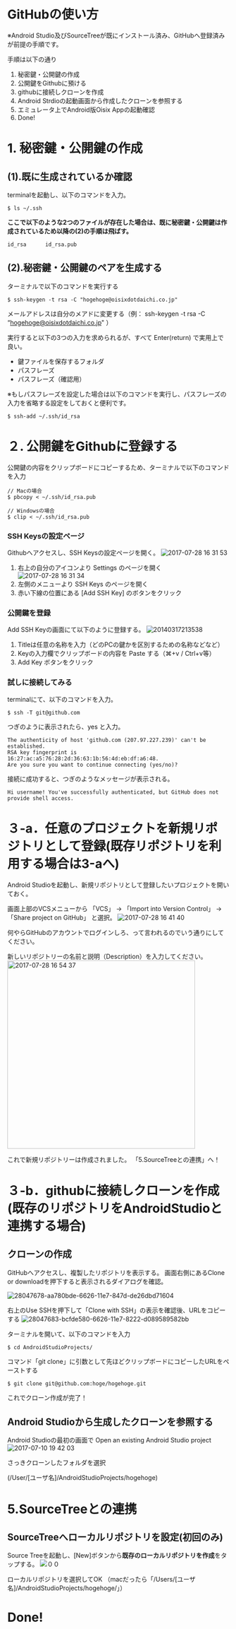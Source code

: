 # GitHubの使い方

※Android Studio及びSourceTreeが既にインストール済み、GitHubへ登録済みが前提の手順です。

手順は以下の通り
1. 秘密鍵・公開鍵の作成
2. 公開鍵をGithubに預ける
3. githubに接続しクローンを作成
4. Android Strdioの起動画面から作成したクローンを参照する
5. エミュレータ上でAndroid版Oisix Appの起動確認
6. Done!


# 1. 秘密鍵・公開鍵の作成
## (1).既に生成されているか確認
terminalを起動し、以下のコマンドを入力。
```
$ ls ~/.ssh
```
**ここで以下のような2つのファイルが存在した場合は、既に秘密鍵・公開鍵は作成されているため以降の(2)の手順は飛ばす。**
```
id_rsa      id_rsa.pub
```

## (2).秘密鍵・公開鍵のペアを生成する
ターミナルで以下のコマンドを実行する
```
$ ssh-keygen -t rsa -C "hogehoge@oisixdotdaichi.co.jp"
```
メールアドレスは自分のメアドに変更する（例： ssh-keygen -t rsa -C “hogehoge@oisixdotdaichi.co.jp" ）

実行すると以下の3つの入力を求められるが、すべて Enter(return) で実用上で良い。
* 鍵ファイルを保存するフォルダ
* パスフレーズ
* パスフレーズ（確認用）

※もしパスフレーズを設定した場合は以下のコマンドを実行し、パスフレーズの入力を省略する設定をしておくと便利です。
```
$ ssh-add ~/.ssh/id_rsa
```

# ２. 公開鍵をGithubに登録する

公開鍵の内容をクリップボードにコピーするため、ターミナルで以下のコマンドを入力
```
// Macの場合
$ pbcopy < ~/.ssh/id_rsa.pub

// Windowsの場合
$ clip < ~/.ssh/id_rsa.pub
```
### SSH Keysの設定ページ
Githubへアクセスし、SSH Keysの設定ページを開く。
![2017-07-28 16 31 53](https://user-images.githubusercontent.com/29743842/28707252-a9131d62-73b2-11e7-89e0-dc8db66e6dc2.png)
1. 右上の自分のアイコンより Settings のページを開く
![2017-07-28 16 31 34](https://user-images.githubusercontent.com/29743842/28707327-e903879a-73b2-11e7-83a9-3e46ccecf5fe.png)
2. 左側のメニューより SSH Keys のページを開く
3. 赤い下線の位置にある [Add SSH Key] のボタンをクリック

### 公開鍵を登録
Add SSH Keyの画面にて以下のように登録する。
<img alt="20140317213538" src="https://user-images.githubusercontent.com/29743842/28047619-44302d84-6626-11e7-9b06-f7fbf1fdb77c.png">
1. Titleは任意の名称を入力（どのPCの鍵かを区別するための名称などなど）
2. Keyの入力欄でクリップボードの内容を Paste する（⌘+v / Ctrl+v等）
3. Add Key ボタンをクリック

### 試しに接続してみる
terminalにて、以下のコマンドを入力。
```
$ ssh -T git@github.com
```
つぎのように表示されたら、yes と入力。
```
The authenticity of host 'github.com (207.97.227.239)' can't be established.
RSA key fingerprint is 16:27:ac:a5:76:28:2d:36:63:1b:56:4d:eb:df:a6:48.
Are you sure you want to continue connecting (yes/no)?
```
接続に成功すると、つぎのようなメッセージが表示される。
```
Hi username! You've successfully authenticated, but GitHub does not
provide shell access.
```
# ３-a．任意のプロジェクトを新規リポジトリとして登録(既存リポジトリを利用する場合は3-aへ)
Android Studioを起動し、新規リポジトリとして登録したいプロジェクトを開いておく。

画面上部のVCSメニューから
「VCS」 -> 「Import into Version Control」 -> 「Share project on GitHub」
と選択。
<img alt="2017-07-28 16 41 40" src="https://user-images.githubusercontent.com/29743842/28707645-249841c8-73b4-11e7-8bb5-57a2a30e7c73.png">

何やらGitHubのアカウントでログインしろ、って言われるのでいう通りにしてください。

新しいリポジトリーの名前と説明（Description）を入力してください。
<img width="426" alt="2017-07-28 16 54 37" src="https://user-images.githubusercontent.com/29743842/28708010-7c7b9038-73b5-11e7-8109-43887a3ee635.png">

これで新規リポジトリーは作成されました。
「5.SourceTreeとの連携」へ！

# ３-b．githubに接続しクローンを作成(既存のリポジトリをAndroidStudioと連携する場合)
## クローンの作成
GitHubへアクセスし、複製したリポジトリを表示する。
画面右側にあるClone or downloadを押下すると表示されるダイアログを確認。

![28047678-aa780bde-6626-11e7-847d-de26dbd71604](https://user-images.githubusercontent.com/29743842/28707814-c2659c5c-73b4-11e7-9b09-072515ab5cc1.png)

右上のUse SSHを押下して「Clone with SSH」の表示を確認後、URLをコピーする
![28047683-bcfde580-6626-11e7-8222-d089589582bb](https://user-images.githubusercontent.com/29743842/28707827-d0cb2258-73b4-11e7-8172-1f33caa39f8a.png)

ターミナルを開いて、以下のコマンドを入力
```
$ cd AndroidStudioProjects/
```
コマンド「git clone」に引数として先ほどクリップボードにコピーしたURLをペーストする
```
$ git clone git@github.com:hoge/hogehoge.git
```
これでクローン作成が完了！

## Android Studioから生成したクローンを参照する

Android Studioの最初の画面で
Open an existing Android Studio project
<img alt="2017-07-10 19 42 03" src="https://user-images.githubusercontent.com/29743842/28047744-3df5876a-6627-11e7-8b48-29d17c7f79b2.png">

さっきクローンしたフォルダを選択

(/User/[ユーザ名]/AndroidStudioProjects/hogehoge)

# 5.SourceTreeとの連携
## SourceTreeへローカルリポジトリを設定(初回のみ)
Source Treeを起動し、[New]ボタンから**既存のローカルリポジトリを作成**をタップする。
![００](https://user-images.githubusercontent.com/29743842/28059629-bdae7600-665f-11e7-8f35-317fecd999da.png)

ローカルリポジトリを選択してOK
（macだったら「/Users/[ユーザ名]/AndroidStudioProjects/hogehoge/」）

# Done!
